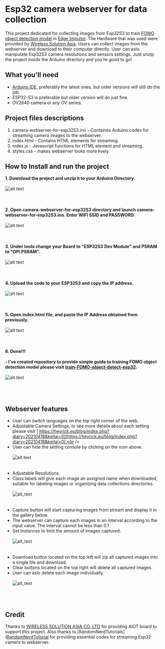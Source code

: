 # Esp32 camera webserver for data collection
This project dedicated for collecting images from Esp32S3 to train [FOMO object detection model](https://edge-impulse.gitbook.io/docs/edge-impulse-studio/learning-blocks/object-detection/fomo-object-detection-for-constrained-devices) in [Edge Impulse](https://edgeimpulse.com/). The Hardware that was used were provided by [Wireless Solution Asia](https://wirelesssolution.asia/). Users can collect images from the webserver and download to their computer directly. User can aslo manipulate Esp32S3 camera resolutions and sensors settings. Just unzip the project inside the Arduino directory and you're good to go! 

## What you'll need
- [Arduino IDE](https://www.arduino.cc/en/software), preferably the latest ones, but older versions will still do the job.
- ESP32-S3 is preferable but older version will do just fine.
- OV2640 camera or any OV series. 

## Project files descriptions

1. camera-webserver-for-esp32S3.ino - Containes Arduino codes for streaming camera images to the webserver.
2. index.html - Contains HTML elements for streaming.
3. index.js - Javascript functions for HTML element and streaming.
4. styles.css - makes webserver looks more lively.

## How to Install and run the project

<strong> 1. Download the project and unzip it to your Arduino Directory. </strong>
<br /><br />
![alt text](/Images_for_readme/folder_directory.PNG)
<br /><br /><br /><br />
<strong> 2. Open camera-webserver-for-esp32S3 directory and launch camera-webserver-for-esp32S3.ino. Enter WIFI SSID and PASSWORD.  </strong>
<br /><br />
![alt text](/Images_for_readme/ssidPassword.PNG)
<br /><br /><br /><br />
<strong> 3. Under tools change your Board to "ESP32S3 Dev Module" and PSRAM to "OPI PSRAM".  </strong>
<br /><br />
![alt text](/Images_for_readme/IDE_configure.PNG)
<br /><br /><br /><br />
<strong> 4. Upload the code to your ESP32S3 and copy the IP address.  </strong>
<br /><br />
![alt text](/Images_for_readme/ip_IDE.PNG)
<br /><br /><br /><br />
<strong> 5. Open index.html file, and paste the IP Address obtained from previously.  </strong>
<br /><br />
![alt text](/Images_for_readme/ip_prompt.PNG)
<br /><br /><br /><br />
<strong> 6. Done!!!  </strong>
<br/> <br/>
<strong> - I've created repository to provide simple guide to training FOMO object detection model please visit [train-FOMO-object-detect-esp32](https://github.com/San279/train-FOMO-object-detect-esp32). </strong>
<br/> <br/>
![alt text](/Images_for_readme/done.PNG)
<br /><br /><br /><br />
## Webserver features
- User can switch languages on the top right corner of the web.<br />
- Adjustable Camera Settings, to see more details about each setting please visit [
https://heyrick.eu/blog/index.php?diary=20210418&keitai=0](https://heyrick.eu/blog/index.php?diary=20210418&keitai=0).<br />
- User can hide the setting console by clicking on the icon above.<br /><br />
![alt text](/Images_for_readme/setting.PNG)
<br /><br /><br />
- Adjustable Resolutions. <br />
- Class labels will give each image an assigned name when downloaded, suitable for labeling images or organizing data collections directories.<br /><br />
![alt_text](/Images_for_readme/resolution_class.PNG)
<br /><br /><br />
- Capture button will start capturing images from stream and display it in the gallery below. <br />
- The webserver can capture each images in an interval according to the input value. The interval cannot be less than 0.1.  <br />
- Set Instances to limit the amount of images captured.<br /> <br />
![alt_text](/Images_for_readme/capture_console.PNG)
<br /><br /> <br />
- Download button located on the top left will zip all captured images into a single file and download.<br />
- Clear buttons located on the top right will delete all captured images.<br />
- User can aslo delete each image individually.<br /><br />
![alt_text](/Images_for_readme/gallery_img.PNG)
<br /> <br /><br /> <br />
## Credit
Thanks to [WIRELESS SOLUTION ASIA CO.,LTD](https://wirelesssolution.asia/) for providing AIOT board to support this project. Also thanks to [RandomNerdTutorials]([RandomNerdTutorial](https://RandomNerdTutorials.com/esp32-cam-video-streaming-web-server-camera-home-assistant) for providing essential codes for streaming Esp32 camera to webserver.
